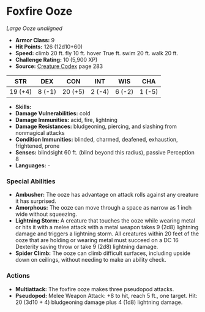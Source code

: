 # Foxfire Ooze

*Large* *Ooze* *unaligned*

- **Armor Class:** 9
- **Hit Points:** 126 (12d10+60)
- **Speed:** climb 20 ft. fly 10 ft. hover True ft. swim 20 ft. walk 20 ft.
- **Challenge Rating:** 10 (5,900 XP)
- **Source:** [Creature Codex](https://koboldpress.com/kpstore/product/creature-codex-for-5th-edition-dnd) page 283

| STR | DEX | CON | INT | WIS | CHA |
| --- | --- | --- | --- | --- | --- |
| 19 (+4) | 8 (-1) | 20 (+5) | 2 (-4) | 6 (-2) | 1 (-5) |

- **Skills:** 
- **Damage Vulnerabilities:** cold
- **Damage Immunities:** acid, fire, lightning
- **Damage Resistances:** bludgeoning, piercing, and slashing from nonmagical attacks
- **Condition Immunities:** blinded, charmed, deafened, exhaustion, frightened, prone
- **Senses:** blindsight 60 ft. (blind beyond this radius), passive Perception 8
- **Languages:** -

### Special Abilities

- **Ambusher:** The ooze has advantage on attack rolls against any creature it has surprised.
- **Amorphous:** The ooze can move through a space as narrow as 1 inch wide without squeezing.
- **Lightning Storm:** A creature that touches the ooze while wearing metal or hits it with a melee attack with a metal weapon takes 9 (2d8) lightning damage and triggers a lightning storm. All creatures within 20 feet of the ooze that are holding or wearing metal must succeed on a DC 16 Dexterity saving throw or take 9 (2d8) lightning damage.
- **Spider Climb:** The ooze can climb difficult surfaces, including upside down on ceilings, without needing to make an ability check.

### Actions

- **Multiattack:** The foxfire ooze makes three pseudopod attacks.
- **Pseudopod:** Melee Weapon Attack: +8 to hit, reach 5 ft., one target. Hit: 20 (3d10 + 4) bludgeoning damage plus 4 (1d8) lightning damage.


